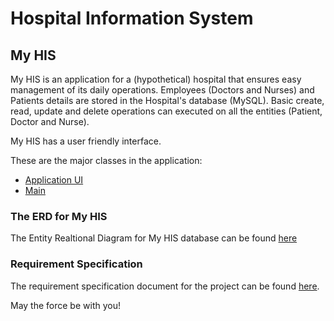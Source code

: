 # Hospital Information System

## My HIS
My HIS is an application for a (hypothetical) hospital that ensures easy management of its daily operations. Employees (Doctors and Nurses) and Patients details are stored in the Hospital's database (MySQL). Basic create, read, update and delete operations can executed on all the entities (Patient, Doctor and Nurse).  

My HIS has a user friendly interface.

These are the major classes in the application:
- [Application UI](https://github.com/Kwameoduro/HospitalManagementSystem/blob/main/src/main/com.hospital/ui/HospitalManagementSystem.java)
- [Main](https://github.com/Kwameoduro/HospitalManagementSystem/blob/main/src/main/com.hospital/main/HospitalApp.java)




### The ERD for My HIS
The Entity Realtional Diagram for My HIS database can be found [here](https://github.com/Kwameoduro/HospitalManagementSystem/blob/main/img.png)




### Requirement Specification
The requirement specification document for the project can be found [here]().

May the force be with you!
